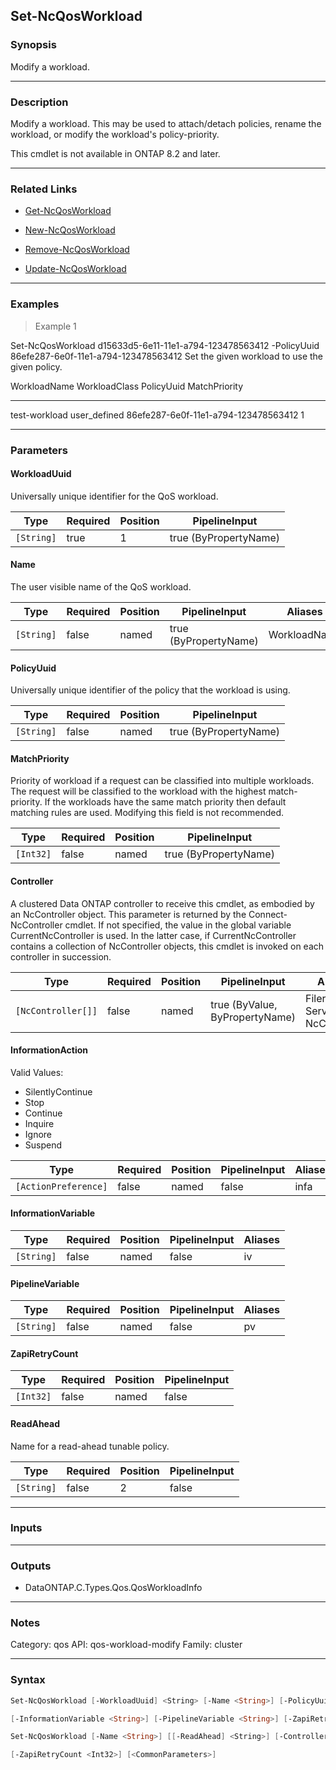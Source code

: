 Set-NcQosWorkload
-----------------

### Synopsis
Modify a workload.

---

### Description

Modify a workload.  This may be used to attach/detach policies, rename the workload, or modify the workload's policy-priority.

This cmdlet is not available in ONTAP 8.2 and later.

---

### Related Links
* [Get-NcQosWorkload](Get-NcQosWorkload)

* [New-NcQosWorkload](New-NcQosWorkload)

* [Remove-NcQosWorkload](Remove-NcQosWorkload)

* [Update-NcQosWorkload](Update-NcQosWorkload)

---

### Examples
> Example 1

Set-NcQosWorkload d15633d5-6e11-11e1-a794-123478563412 -PolicyUuid 86efe287-6e0f-11e1-a794-123478563412
Set the given workload to use the given policy.

WorkloadName                   WorkloadClass  PolicyUuid                                      MatchPriority
------------                   -------------  ----------                                      -------------
test-workload                  user_defined   86efe287-6e0f-11e1-a794-123478563412                        1

---

### Parameters
#### **WorkloadUuid**
Universally unique identifier for the QoS workload.

|Type      |Required|Position|PipelineInput        |
|----------|--------|--------|---------------------|
|`[String]`|true    |1       |true (ByPropertyName)|

#### **Name**
The user visible name of the QoS workload.

|Type      |Required|Position|PipelineInput        |Aliases     |
|----------|--------|--------|---------------------|------------|
|`[String]`|false   |named   |true (ByPropertyName)|WorkloadName|

#### **PolicyUuid**
Universally unique identifier of the policy that the workload is using.

|Type      |Required|Position|PipelineInput        |
|----------|--------|--------|---------------------|
|`[String]`|false   |named   |true (ByPropertyName)|

#### **MatchPriority**
Priority of workload if a request can be classified into multiple workloads.  The request will be classified to the workload with the highest match-priority.  If the workloads have the same match priority then default matching rules are used.  Modifying this field is not recommended.

|Type     |Required|Position|PipelineInput        |
|---------|--------|--------|---------------------|
|`[Int32]`|false   |named   |true (ByPropertyName)|

#### **Controller**
A clustered Data ONTAP controller to receive this cmdlet, as embodied by an NcController object.  This parameter is returned by the Connect-NcController cmdlet.  If not specified, the value in the global variable CurrentNcController is used.  In the latter case, if CurrentNcController contains a collection of NcController objects, this cmdlet is invoked on each controller in succession.

|Type              |Required|Position|PipelineInput                 |Aliases                          |
|------------------|--------|--------|------------------------------|---------------------------------|
|`[NcController[]]`|false   |named   |true (ByValue, ByPropertyName)|Filer<br/>Server<br/>NcController|

#### **InformationAction**

Valid Values:

* SilentlyContinue
* Stop
* Continue
* Inquire
* Ignore
* Suspend

|Type                |Required|Position|PipelineInput|Aliases|
|--------------------|--------|--------|-------------|-------|
|`[ActionPreference]`|false   |named   |false        |infa   |

#### **InformationVariable**

|Type      |Required|Position|PipelineInput|Aliases|
|----------|--------|--------|-------------|-------|
|`[String]`|false   |named   |false        |iv     |

#### **PipelineVariable**

|Type      |Required|Position|PipelineInput|Aliases|
|----------|--------|--------|-------------|-------|
|`[String]`|false   |named   |false        |pv     |

#### **ZapiRetryCount**

|Type     |Required|Position|PipelineInput|
|---------|--------|--------|-------------|
|`[Int32]`|false   |named   |false        |

#### **ReadAhead**
Name for a read-ahead tunable policy.

|Type      |Required|Position|PipelineInput|
|----------|--------|--------|-------------|
|`[String]`|false   |2       |false        |

---

### Inputs

---

### Outputs
* DataONTAP.C.Types.Qos.QosWorkloadInfo

---

### Notes
Category: qos
API: qos-workload-modify
Family: cluster

---

### Syntax
```PowerShell
Set-NcQosWorkload [-WorkloadUuid] <String> [-Name <String>] [-PolicyUuid <String>] [-MatchPriority <Int32>] [-Controller <NcController[]>] [-InformationAction <ActionPreference>] 
```
```PowerShell
[-InformationVariable <String>] [-PipelineVariable <String>] [-ZapiRetryCount <Int32>] [<CommonParameters>]
```
```PowerShell
Set-NcQosWorkload [-Name <String>] [[-ReadAhead] <String>] [-Controller <NcController[]>] [-InformationAction <ActionPreference>] [-InformationVariable <String>] [-PipelineVariable <String>] 
```
```PowerShell
[-ZapiRetryCount <Int32>] [<CommonParameters>]
```
